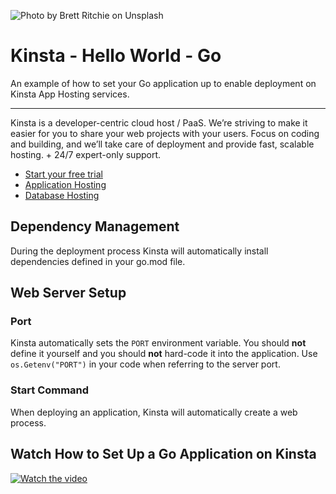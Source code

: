 ![Photo by Brett Ritchie on Unsplash](https://user-images.githubusercontent.com/2342458/202707249-359f3a1b-d61c-4d3b-a8b7-7a284f8f9842.png)

# Kinsta - Hello World - Go
An example of how to set your Go application up to enable deployment on Kinsta App Hosting services.

---
Kinsta is a developer-centric cloud host / PaaS. We’re striving to make it easier for you to share your web projects with your users. Focus on coding and building, and we’ll take care of deployment and provide fast, scalable hosting. + 24/7 expert-only support.

- [Start your free trial](https://kinsta.com/signup/?product_type=app-db)
- [Application Hosting](https://kinsta.com/application-hosting)
- [Database Hosting](https://kinsta.com/database-hosting)

## Dependency Management

During the deployment process Kinsta will automatically install dependencies defined in your go.mod file.

## Web Server Setup

### Port
Kinsta automatically sets the `PORT` environment variable. You should **not** define it yourself and you should **not** hard-code it into the application. Use
`os.Getenv("PORT")` in your code when referring to the server port.

### Start Command
When deploying an application, Kinsta will automatically create a web process.

## Watch How to Set Up a Go Application on Kinsta
[![Watch the video](https://img.youtube.com/vi/AftCe2tzILU/maxresdefault.jpg)](https://www.youtube.com/watch?v=AftCe2tzILU)
